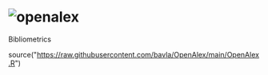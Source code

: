 # ![openalex](https://github.com/bavla/OpenAlex/assets/20244435/6a3c39cf-9fef-43f4-a821-9c028963a851)

Bibliometrics

source("https://raw.githubusercontent.com/bavla/OpenAlex/main/OpenAlex.R")
